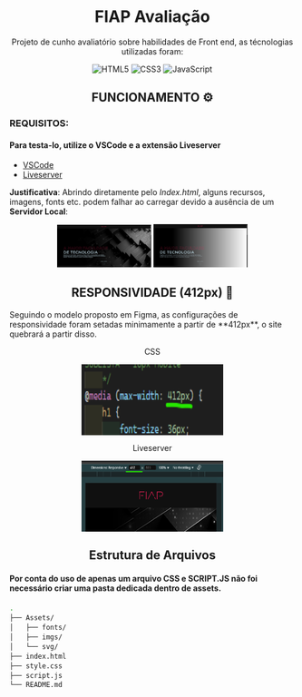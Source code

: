 <h1 align="center">FIAP Avaliação </h1>

<p align="center">Projeto de cunho avaliatório sobre habilidades de Front end, as técnologias utilizadas foram: </p>
<!-- ÍCONES -->
<div align="center">
  <img src="https://img.shields.io/badge/HTML5-E34F26?style=for-the-badge&logo=html5&logoColor=white" alt="HTML5" title="HTML5">
  <img src="https://img.shields.io/badge/CSS3-1572B6?style=for-the-badge&logo=css3&logoColor=white" alt="CSS3" title="CSS3">
  <img src="https://img.shields.io/badge/JavaScript-F7DF1E?style=for-the-badge&logo=javascript&logoColor=black" alt="JavaScript" title="JavaScript">    
</div>
<!-- ÍCONES -->

<h2 align="center">FUNCIONAMENTO ⚙</h2>
<!-- <h3 align="center">Apenas dois pontos serão ressaltados como um pedido para o teste básico.</h3> -->

<!--<h4>1. FUNCIONAMENTO ⚙</h4>-->
### REQUISITOS:
#### Para testa-lo, utilize o **VSCode** e a extensão Liveserver
- <a href="https://code.visualstudio.com/download">VSCode</a>
- <a href="https://marketplace.visualstudio.com/items?itemName=ritwickdey.LiveServer">Liveserver</a>

**Justificativa**: Abrindo diretamente pelo *Index.html*, alguns recursos, imagens, fonts etc. podem falhar ao carregar devido a ausência de um **Servidor Local**:
<div align="center">
<img src="Assets/documentacao/1-homepage_funcionando.png" width="33%" alt="Liveserver">
<img src="Assets/documentacao/2-homepage_crashando.png" width="33%" alt="Index direto">
</div>

<h2 align="center">RESPONSIVIDADE (412px) 📱</h2>
Seguindo o modelo proposto em Figma, as configurações de responsividade foram setadas minimamente a partir de **412px**, o site quebrará a partir disso.

<div align="center">
<p align="center">CSS</p>
<img src="Assets/documentacao/3-config_responsividade.png" width="250px" height="125px" align="center" alt="CSS">
<p align="center">Liveserver</p>
<img src="Assets/documentacao/4-config_responsividade_screen.png" width="250px" height="125px" align="center" alt="Liveserver">
</div>

<h2 align="center">Estrutura de Arquivos</h2>
   
#### Por conta do uso de apenas um arquivo CSS e SCRIPT.JS não foi necessário criar uma pasta dedicada dentro de assets.
```bash
.
├── Assets/
│   ├── fonts/
│   ├── imgs/
│   └── svg/
├── index.html
├── style.css 
├── script.js
└── README.md


